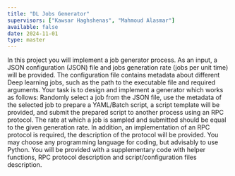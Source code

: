 ```yaml
---
title: "DL Jobs Generator"
supervisors: ["Kawsar Haghshenas", "Mahmoud Alasmar"]
available: false
date: 2024-11-01
type: master
---
```

In this project you will implement a job generator process. As an input, a JSON configuration (JSON) file and jobs generation rate (jobs per unit time) will be provided. The configuration file contains metadata about different Deep learning jobs, such as the path to the executable file and required arguments. Your task is to design and implement a generator which works as follows: Randomly select a job from the JSON file, use the metadata of the selected job to prepare a YAML/Batch script, a script template will be provided, and submit the prepared script to another process using an RPC protocol. The rate at which a job is sampled and submitted should be equal to the given generation rate. In addition, an implementation of an RPC protocol is required, the description of the protocol will be provided. You may choose any programming language for coding, but advisably to use Python. You will be provided with a supplementary code with helper functions, RPC protocol description and script/configuration files description. 